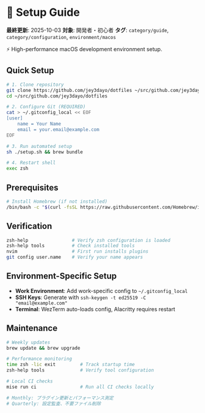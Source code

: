 # 🚀 Setup Guide

**最終更新**: 2025-10-03
**対象**: 開発者・初心者
**タグ**: `category/guide`, `category/configuration`, `environment/macos`

⚡ High-performance macOS development environment setup.

## Quick Setup

```bash
# 1. Clone repository
git clone https://github.com/jey3dayo/dotfiles ~/src/github.com/jey3dayo/dotfiles
cd ~/src/github.com/jey3dayo/dotfiles

# 2. Configure Git (REQUIRED)
cat > ~/.gitconfig_local << EOF
[user]
    name = Your Name
    email = your.email@example.com
EOF

# 3. Run automated setup
sh ./setup.sh && brew bundle

# 4. Restart shell
exec zsh
```

## Prerequisites

```bash
# Install Homebrew (if not installed)
/bin/bash -c "$(curl -fsSL https://raw.githubusercontent.com/Homebrew/install/HEAD/install.sh)"
```

## Verification

```bash
zsh-help                # Verify zsh configuration is loaded
zsh-help tools          # Check installed tools
nvim                    # First run installs plugins
git config user.name    # Verify your name appears
```

## Environment-Specific Setup

- **Work Environment**: Add work-specific config to `~/.gitconfig_local`
- **SSH Keys**: Generate with `ssh-keygen -t ed25519 -C "email@example.com"`
- **Terminal**: WezTerm auto-loads config, Alacritty requires restart

## Maintenance

```bash
# Weekly updates
brew update && brew upgrade

# Performance monitoring
time zsh -lic exit         # Track startup time
zsh-help tools             # Verify tool configuration

# Local CI checks
mise run ci                # Run all CI checks locally

# Monthly: プラグイン更新とパフォーマンス測定
# Quarterly: 設定監査、不要ファイル削除
```
